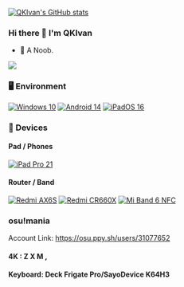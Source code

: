 [![QKIvan's GitHub stats](https://github-readme-stats-one-bice.vercel.app/api?username=QKIvan&show_icons=true&role=OWNER,ORGANIZATION_MEMBER,COLLABORATOR&include_all_commits=true&theme=catppuccin_latte&theme=graywhite&count_private=true&hide_border=true)](https://github.com/anuraghazra/github-readme-stats)

### Hi there 👋 I'm QKIvan

- 🌱 A Noob.

<img src="https://github-readme-stats-one-bice.vercel.app/api/top-langs/?username=QKIvan&layout=compact&exclude_repo=Hardware-Course&hide=Jupyter%20Notebook,MATLAB&role=OWNER,ORGANIZATION_MEMBER&langs_count=10"> </picture>

### 🖥️ Environment

[![Windows 10](https://img.shields.io/badge/Windows%2010-00BBFF?style=flat-square&logo=Windows&logoColor=FFFFFF&labelColor=00BBFF)](https://www.microsoft.com/windows10)
[![Android 14](https://img.shields.io/badge/Android%2014-3ddc84?style=flat-square&logo=android&logoColor=ffffff)](https://www.android.com/android-14/)
[![iPadOS 16](https://img.shields.io/badge/iPadOS%2016-4F4F4F?style=flat-square&logo=apple&logoColor=FFFFFF&labelColor=4F4F4F)](https://www.apple.com/ipados/ipados-16/)

### 📱 Devices

#### Pad / Phones
[![iPad Pro 21](https://img.shields.io/badge/iPad%20Pro%202021-4F4F4F?style=flat-square&logo=apple&logoColor=FFFFFF&labelColor=4F4F4F)](https://www.apple.com/ipad-pro/)

#### Router / Band

[![Redmi AX6S](https://img.shields.io/badge/Redmi%20AX6S-ED9121?style=flat-square&logo=xiaomi&logoColor=FFFFFF&labelColor=ED9121)](https://www.mi.com/shop/buy/detail?product_id=15032)
[![Redmi CR660X](https://img.shields.io/badge/Redmi%20CR660X-ED9121?style=flat-square&logo=xiaomi&logoColor=FFFFFF&labelColor=ED9121)](https://www.mi.com/shop/buy/detail?product_id=15032)
[![Mi Band 6 NFC](https://img.shields.io/badge/Mi%20Band%206%20NFC-ED9121?style=flat-square&logo=xiaomi&logoColor=FFFFFF&labelColor=ED9121)](https://www.mi.com/shouhuan6/nfc)

### osu!mania
Account Link: https://osu.ppy.sh/users/31077652  
#### 4K : Z X M ,  
#### Keyboard: Deck Frigate Pro/SayoDevice K64H3
